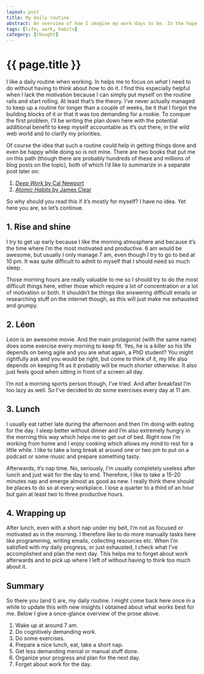 ```yaml
---
layout: post
title: My daily routine
abstract: An overview of how I imagine my work days to be. In the hope to remember and to keep myself accountable.
tags: [life, work, habits]
category: [thought]
---
```


# {{ page.title }}

I like a daily routine when working. In helps me to focus on _what_ I need to do without having to think about _how_ to do it. I find this especially helpful when I lack the motivation because I can simply put myself on the routine rails and start rolling. At least that’s the theory. I’ve never actually managed to keep up a routine for longer than a couple of weeks, be it that I forgot the building blocks of it or that it was too demanding for a rookie. To conquer the first problem, I’ll be writing the plan down here with the potential additional benefit to keep myself accountable as it’s out there, in the wild web world and to clarify my priorities.

Of course the idea that such a routine could help in getting things done and even be happy while doing so is not mine. There are two books that put me on this path (though there are probably hundreds of these and millions of blog posts on the topic), both of which I’d like to summarize in a separate post later on:

1. [_Deep Work_ by Cal Newport](https://www.calnewport.com/books/deep-work/)
2. [_Atomic Habits_ by James Clear](https://jamesclear.com/atomic-habits)

So why should you read this if it’s mostly for myself? I have no idea. Yet here you are, so let’s continue.

## 1. Rise and shine

I try to get up early because I like the morning atmosphere and because it’s the time where I’m the most motivated and productive. 6 am would be awesome, but usually I only manage 7 am, even though I try to go to bed at 10 pm. It was quite difficult to admit to myself that I should need so much sleep.

Those morning hours are really valuable to me so I should try to do the most difficult things here, either those which require a lot of concentration or a lot of motivation or both. It shouldn’t be things like answering difficult emails or researching stuff on the internet though, as this will just make me exhausted and grumpy.

## 2. Léon

_Léon_ is an awesome movie. And the main protagonist (with the same name) does some exercise every morning to keep fit. Yes, he is a killer so his life depends on being agile and you are what again, a PhD student? You might rightfully ask and you would be right, but come to think of it, my life also depends on keeping fit as it probably will be much shorter otherwise. It also just feels good when sitting in front of a screen all day.

I’m not a morning sports person though, I’ve tried. And after breakfast I’m too lazy as well. So I’ve decided to do some exercises every day at 11 am.

## 3. Lunch

I usually eat rather late during the afternoon and then I’m doing with eating for the day. I sleep better without dinner and I’m also extremely hungry in the morning this way which helps me to get out of bed. Right now I’m working from home and I enjoy cooking which allows my mind to rest for a little while. I like to take a long break at around one or two pm to put on a podcast or some music and prepare something tasty.

Afterwards, it’s nap time. No, seriously, I’m usually completely useless after lunch and just wait for the day to end. Therefore, I like to take a 15-20 minutes nap and emerge almost as good as new. I really think there should be places to do so at every workplace. I lose a quarter to a third of an hour but gain at least two to three productive hours.

## 4. Wrapping up

After lunch, even with a short nap under my belt, I’m not as focused or motivated as in the morning. I therefore like to do more manually tasks here like programming, writing emails, collecting resources etc. When I’m satisfied with my daily progress, or just exhausted, I check what I’ve accomplished and plan the next day. This helps me to forget about work afterwards and to pick up where I left of without having to think too much about it.

## Summary

So there you (and I) are, my daily routine. I might come back here once in a while to update this with new insights I obtained about what works best for me. Below I give a once-glance overview of the prose above.

1. Wake up at around 7 am.
2. Do cognitively demanding work.
3. Do some exercises.
4. Prepare a nice lunch, eat, take a short nap.
5. Get less demanding menial or manual stuff done.
6. Organize your progress and plan for the next day.
7. Forget about work for the day.